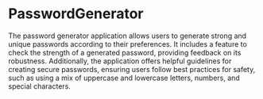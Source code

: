 # PasswordGenerator
The password generator application allows users to generate strong and unique passwords according to their preferences. It includes a feature to check the strength of a generated password, providing feedback on its robustness. Additionally, the application offers helpful guidelines for creating secure passwords, ensuring users follow best practices for safety, such as using a mix of uppercase and lowercase letters, numbers, and special characters.
